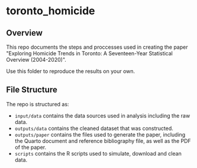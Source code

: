 # toronto_homicide

## Overview

This repo documents the steps and proccesses used in creating the paper "Exploring Homicide Trends in Toronto: A Seventeen-Year Statistical Overview (2004-2020)". 

Use this folder to reproduce the results on your own.

## File Structure

The repo is structured as:

-   `input/data` contains the data sources used in analysis including the raw data.
-   `outputs/data` contains the cleaned dataset that was constructed.
-   `outputs/paper` contains the files used to generate the paper, including the Quarto document and reference bibliography file, as well as the PDF of the paper. 
-   `scripts` contains the R scripts used to simulate, download and clean data.